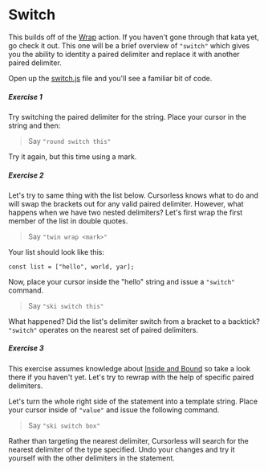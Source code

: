 # Switch

This builds off of the [Wrap](../wrap/) action. If you haven't gone through that kata yet, go check it out. This one will be a brief overview of `"switch"` which gives you the ability to identity a paired delimiter and replace it with another paired delimiter.

Open up the [switch.js](./switch.js) file and you'll see a familiar bit of code.

##### Exercise 1

Try switching the paired delimiter for the string. Place your cursor in the string and then:

> Say `"round switch this"`

Try it again, but this time using a mark.

##### Exercise 2

Let's try to same thing with the list below. Cursorless knows what to do and will swap the brackets out for any valid paired delimiter. However, what happens when we have two nested delimiters? Let's first wrap the first member of the list in double quotes.

> Say `"twin wrap <mark>"`

Your list should look like this:

```
const list = ["hello", world, yar];
```

Now, place your cursor inside the "hello" string and issue a `"switch"` command.

> Say `"ski switch this"`

What happened? Did the list's delimiter switch from a bracket to a backtick? `"switch"` operates on the nearest set of paired delimiters.

##### Exercise 3

This exercise assumes knowledge about [Inside and Bound](../../modifiers/inside_bound/) so take a look there if you haven't yet. Let's try to rewrap with the help of specific paired delimiters.

Let's turn the whole right side of the statement into a template string. Place your cursor inside of `"value"` and issue the following command.

> Say `"ski switch box"`

Rather than targeting the nearest delimiter, Cursorless will search for the nearest delimiter of the type specified. Undo your changes and try it yourself with the other delimiters in the statement.
